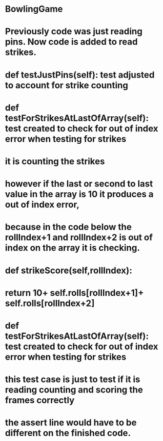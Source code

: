 # BowlingGame
# Previously code was just reading pins.  Now code is added to read strikes.
#       def testJustPins(self): test adjusted to account for strike counting
#       def testForStrikesAtLastOfArray(self):  test created to check for out of index error when testing for strikes
#       
# it is counting the strikes 
# however if the last or second to last value in the array is 10 it produces a out of index error,
#
# because in the code below the rollIndex+1 and rollIndex+2 is out of index on the array it is checking.
#     def strikeScore(self,rollIndex):            
#        return  10+ self.rolls[rollIndex+1]+ self.rolls[rollIndex+2]
#

# def testForStrikesAtLastOfArray(self):  test created to check for out of index error when testing for strikes
# this test case is just to test if it is reading counting and scoring the frames correctly
# the assert line would have to be different on the finished code.
